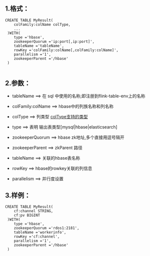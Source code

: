 ## 1.格式：
```
CREATE TABLE MyResult(
    colFamily:colName colType,
    ...
 )WITH(
    type ='hbase',
    zookeeperQuorum ='ip:port[,ip:port]',
    tableName ='tableName',
    rowKey ='colFamily:colName[,colFamily:colName]',
    parallelism ='1',
    zookeeperParent ='/hbase'
 )


```

## 2.参数：
  * tableName ==> 在 sql 中使用的名称;即注册到flink-table-env上的名称
  * colFamily:colName ==> hbase中的列族名称和列名称
  * colType ==> 列类型 [colType支持的类型](colType.md)
  
  * type ==> 表明 输出表类型[mysql|hbase|elasticsearch]
  * zookeeperQuorum ==> hbase zk地址,多个直接用逗号隔开
  * zookeeperParent ==> zkParent 路径
  * tableName ==> 关联的hbase表名称
  * rowKey ==> hbase的rowkey关联的列信息
  * parallelism ==> 并行度设置
      
  
## 3.样例：
```
CREATE TABLE MyResult(
    cf:channel STRING,
    cf:pv BIGINT
 )WITH(
    type ='hbase',
    zookeeperQuorum ='rdos1:2181',
    tableName ='workerinfo',
    rowKey ='cf:channel',
    parallelism ='1',
    zookeeperParent ='/hbase'
 )

 ```